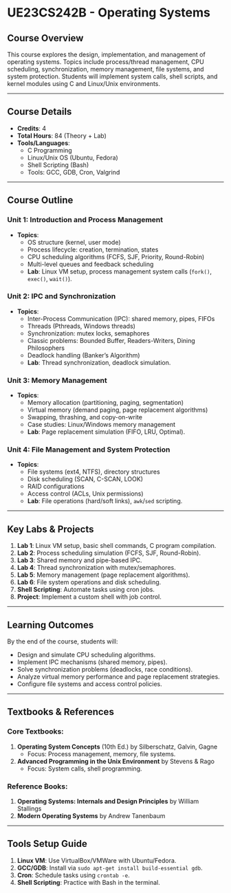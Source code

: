 # UE23CS242B - Operating Systems

## Course Overview  
This course explores the design, implementation, and management of operating systems. Topics include process/thread management, CPU scheduling, synchronization, memory management, file systems, and system protection. Students will implement system calls, shell scripts, and kernel modules using C and Linux/Unix environments.

---

## Course Details  
- **Credits**: 4  
- **Total Hours**: 84 (Theory + Lab)  
- **Tools/Languages**:  
  - C Programming  
  - Linux/Unix OS (Ubuntu, Fedora)  
  - Shell Scripting (Bash)  
  - Tools: GCC, GDB, Cron, Valgrind  

---

## Course Outline  

### **Unit 1: Introduction and Process Management**  
- **Topics**:  
  - OS structure (kernel, user mode)  
  - Process lifecycle: creation, termination, states  
  - CPU scheduling algorithms (FCFS, SJF, Priority, Round-Robin)  
  - Multi-level queues and feedback scheduling  
  - **Lab**: Linux VM setup, process management system calls (`fork()`, `exec()`, `wait()`).  

### **Unit 2: IPC and Synchronization**  
- **Topics**:  
  - Inter-Process Communication (IPC): shared memory, pipes, FIFOs  
  - Threads (Pthreads, Windows threads)  
  - Synchronization: mutex locks, semaphores  
  - Classic problems: Bounded Buffer, Readers-Writers, Dining Philosophers  
  - Deadlock handling (Banker’s Algorithm)  
  - **Lab**: Thread synchronization, deadlock simulation.  

### **Unit 3: Memory Management**  
- **Topics**:  
  - Memory allocation (partitioning, paging, segmentation)  
  - Virtual memory (demand paging, page replacement algorithms)  
  - Swapping, thrashing, and copy-on-write  
  - Case studies: Linux/Windows memory management  
  - **Lab**: Page replacement simulation (FIFO, LRU, Optimal).  

### **Unit 4: File Management and System Protection**  
- **Topics**:  
  - File systems (ext4, NTFS), directory structures  
  - Disk scheduling (SCAN, C-SCAN, LOOK)  
  - RAID configurations  
  - Access control (ACLs, Unix permissions)  
  - **Lab**: File operations (hard/soft links), `awk`/`sed` scripting.  

---

## Key Labs & Projects  
1. **Lab 1**: Linux VM setup, basic shell commands, C program compilation.  
2. **Lab 2**: Process scheduling simulation (FCFS, SJF, Round-Robin).  
3. **Lab 3**: Shared memory and pipe-based IPC.  
4. **Lab 4**: Thread synchronization with mutex/semaphores.  
5. **Lab 5**: Memory management (page replacement algorithms).  
6. **Lab 6**: File system operations and disk scheduling.  
7. **Shell Scripting**: Automate tasks using cron jobs.  
8. **Project**: Implement a custom shell with job control.  

---

## Learning Outcomes  
By the end of the course, students will:  
- Design and simulate CPU scheduling algorithms.  
- Implement IPC mechanisms (shared memory, pipes).  
- Solve synchronization problems (deadlocks, race conditions).  
- Analyze virtual memory performance and page replacement strategies.  
- Configure file systems and access control policies.  

---

## Textbooks & References  
### **Core Textbooks**:  
1. **Operating System Concepts** (10th Ed.) by Silberschatz, Galvin, Gagne  
   - Focus: Process management, memory, file systems.  
2. **Advanced Programming in the Unix Environment** by Stevens & Rago  
   - Focus: System calls, shell programming.  

### **Reference Books**:  
1. **Operating Systems: Internals and Design Principles** by William Stallings  
2. **Modern Operating Systems** by Andrew Tanenbaum  

---

## Tools Setup Guide  
1. **Linux VM**: Use VirtualBox/VMWare with Ubuntu/Fedora.  
2. **GCC/GDB**: Install via `sudo apt-get install build-essential gdb`.  
3. **Cron**: Schedule tasks using `crontab -e`.  
4. **Shell Scripting**: Practice with Bash in the terminal.  

